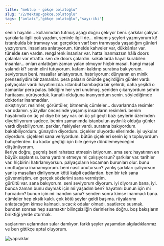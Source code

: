 ```yaml
---
title: "mektup - gökçe polatoğlu"
slug: "/2/mektup-gokce.polatoglu"
tags: ["anlatı","gökçe polatoğlu","sayı:iki"]
---
```

senin hayalin... kollarımdan tutmuş aşağı doğru çekiyor beni. şarkılar
çalıyor. şarkılarla ilgili çok yazdım, seninle ilgili de... olmamış
şeyleri yazmıyorum ki! istanbulda bir tramvay var. gerçekten var! ben
tramvayda yaşadığım günleri yazıyorum. insanlara anlatıyorum. tünelde
kahveler var, dükkânlar var. tünelde sen vardın. rengârenk insanlar var.
hatta inanmazsın hâlâ doors çalanlar var etrafta. sen de doors çalardın.
sokaklarda hayal kurabilen insanlar... onları anlattığım zaman yalan
olmuyor hiçbir masal. hangi masal yalandı ki? senin elini tutuyorum.
kafamı kaldırıp suratına bakıyorum. seviyorsun beni. masallar
anlatıyorsun. hatırlıyorum: dünyanın en minik prensesiydim bir zamanlar.
pera palasın önünde geçirdiğim günler vardı. palyaçolar vardı
hayatımızda. istanbul bambaşka bir şehirdi, daha yeşildi o zamanlar pera
palas. bildiğim her yeri unutmuş, yeniden çıkarıyordum şehrin
haritasını. yürüyorduk. kanatlı olduğuna inanıyordum senin. söylediğimde
doktorlar inanmadılar.  
sıkıştırıyor: resimler, görüntüler, bitmemiş cümleler... duvarlarında
resimler var odamın. yüzyıllar öncesinde yaşamış insanların resimleri.
benim hayatımda on üç yıl diye bir şey var. on üç yıl geçti bazı
şeylerin üzerinden diyebiliyorum sadece. benim zamanımda istanbulun
aydınlık olduğu günler vardı diyebiliyorum. parklar, fıskiyeler vardı.
suratına bakıyordum. bakabiliyordum. günaydın diyordum. çiçekler
oluyordu ellerimde. iyi uykular diyordum. çiçekleri sana veriyordum.
bütün çiçekleri senin için topluyordum bahçelerden. bu kadar geçtiği
için bile geriye dönülemeyeceğini düşünüyorum.  
ileriye doğru, geçmiş beni rahatsız etmesin istiyorum. ama sen:
hayatımın en büyük saplantısı. bana yardım etmeye mi çalışıyorsun?
şarkılar var. tarihler var. hiçbirini hatırlamıyorsun. palyaçoların
kocaman burunları olur. bunu unuttuğuna inanamıyorum. beni nasıl
unutursun? yanlış şarkıları çalıyorsun. yanlış masalları dinliyorsun
kötü kalpli cadılardan. ben bir tek sana güvenmiştim. en gerçek
sözlerimi sana vermiştim.  
gürültü var. sana bakıyorum. seni seviyorum diyorum. iyi diyorsun bana,
iyi. bunca zaman bunu duymak için mi yaşadım ben? hayatımı bunun için mi
harcadım? bunun için mi inandım sana? senden sonra kimse inanmadı bana.
cümleler hep eksik kaldı. çok kötü şeyler geldi başıma. rüyalarımı
anlatacağım kimse kalmadı. sıcacık odalar olmadı. saatlerce susmak.
bundan sonrası hep susmaktır bilinçsizliğin derinlerine doğru. boş
bakışların biriktiği yerde oturmak.

saçlarımın uçlarından sular damlıyor. farklı şeyler yaşamdan
algıladıklarımız ve ben gittikçe aptal oluyorum.

![yapraklar](/img/ky02_31_zaferyalcinpinar.jpg)
